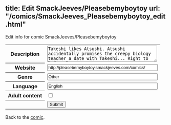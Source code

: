 title: Edit SmackJeeves/Pleasebemyboytoy
url: "/comics/SmackJeeves_Pleasebemyboytoy_edit.html"
---
Edit info for comic SmackJeeves/Pleasebemyboytoy

<form name="comic" action="http://gaepostmail.appspot.com/comic/" method="post">
<table class="comicinfo">
<tr>
<th>Description</th><td><textarea name="description" cols="40" rows="3">Takeshi likes Atsushi. Atsushi accidentally promises the creepy biology teacher a date with Takeshi... Right to left, please &lt;3---</textarea></td>
</tr>
<tr>
<th>Website</th><td><input type="text" name="url" value="http://pleasebemyboytoy.smackjeeves.com/comics/" size="40"/></td>
</tr>
<tr>
<th>Genre</th><td><input type="text" name="genre" value="Other" size="40"/></td>
</tr>
<tr>
<th>Language</th><td><input type="text" name="language" value="English" size="40"/></td>
</tr>
<tr>
<th>Adult content</th><td><input type="checkbox" name="adult" value="adult" /></td>
</tr>
<tr>
<th></th><td>
<input type="hidden" name="comic" value="SmackJeeves_Pleasebemyboytoy" />
<input type="submit" name="submit" value="Submit" />
</td>
</tr>
</table>
</form>

Back to the [comic](SmackJeeves_Pleasebemyboytoy.html).
